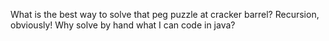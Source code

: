 What is the best way to solve that peg puzzle at cracker barrel? Recursion, obviously! Why solve by hand what I can code in java?
